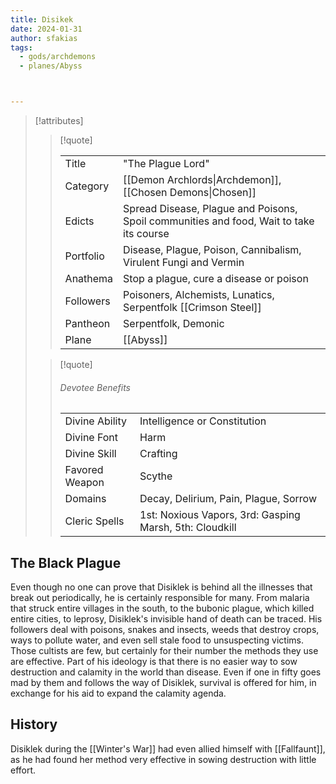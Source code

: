 ```yaml
---
title: Disikek
date: 2024-01-31
author: sfakias
tags:
  - gods/archdemons
  - planes/Abyss



---
```

> [!attributes]
> 
> > [!quote]
> >
> > | | |
> > | --- | --- |
> > | Title | "The Plague Lord" |
> > | Category | [[Demon Archlords\|Archdemon]], [[Chosen Demons\|Chosen]] |
> > | Edicts | Spread Disease, Plague and Poisons, Spoil communities and food, Wait to take its course |
> > | Portfolio | Disease, Plague, Poison, Cannibalism, Virulent Fungi and Vermin |
> > | Anathema | Stop a plague, cure a disease or poison |
> > | Followers | Poisoners, Alchemists, Lunatics, Serpentfolk [[Crimson Steel]] |
> > | Pantheon | Serpentfolk, Demonic |
> > | Plane | [[Abyss]] |
>
> > [!quote]
> > 
> > ###### Devotee Benefits
> > | | |
> > | --- | --- |
> > | Divine Ability | Intelligence or Constitution |
> > | Divine Font | Harm |
> > | Divine Skill | Crafting |
> > | Favored Weapon | Scythe |
> > | Domains | Decay, Delirium, Pain, Plague, Sorrow |
> > | Cleric Spells | 1st: Noxious Vapors, 3rd: Gasping Marsh, 5th: Cloudkill |

## The Black Plague

Even though no one can prove that Disiklek is behind all the illnesses that break out periodically, he is certainly responsible for many. From malaria that struck entire villages in the south, to the bubonic plague, which killed entire cities, to leprosy, Disiklek's invisible hand of death can be traced. His followers deal with poisons, snakes and insects, weeds that destroy crops, ways to pollute water, and even sell stale food to unsuspecting victims. Those cultists are few, but certainly for their number the methods they use are effective. Part of his ideology is that there is no easier way to sow destruction and calamity in the world than disease. Εven if one in fifty goes mad by them and follows the way of Disiklek, survival is offered for him, in exchange for his aid to expand the calamity agenda.

## History

Disiklek during the [[Winter's War]] had even allied himself with [[Fallfaunt]], as he had found her method very effective in sowing destruction with little effort.